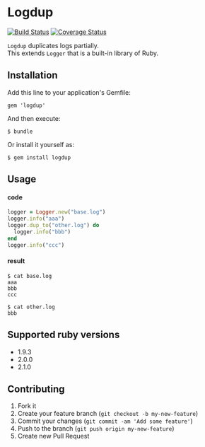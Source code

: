 # Logdup

[![Build Status](https://secure.travis-ci.org/pinzolo/logdup.png)](http://travis-ci.org/pinzolo/logdup)
[![Coverage Status](https://coveralls.io/repos/pinzolo/logdup/badge.png)](https://coveralls.io/r/pinzolo/logdup)

`Logdup` duplicates logs partially.  
This extends `Logger` that is a built-in library of Ruby.

## Installation

Add this line to your application's Gemfile:

    gem 'logdup'

And then execute:

    $ bundle

Or install it yourself as:

    $ gem install logdup

## Usage

#### code

```ruby
logger = Logger.new("base.log")
logger.info("aaa")
logger.dup_to("other.log") do
  logger.info("bbb")
end
logger.info("ccc")
```

#### result

    $ cat base.log
    aaa
    bbb
    ccc

    $ cat other.log
    bbb

## Supported ruby versions

* 1.9.3
* 2.0.0
* 2.1.0

## Contributing

1. Fork it
2. Create your feature branch (`git checkout -b my-new-feature`)
3. Commit your changes (`git commit -am 'Add some feature'`)
4. Push to the branch (`git push origin my-new-feature`)
5. Create new Pull Request
